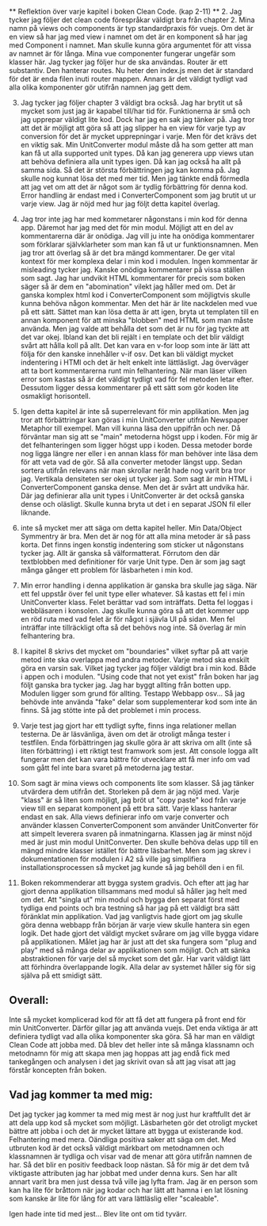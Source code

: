 ** Reflektion över varje kapitel i boken Clean Code. (kap 2-11) **
2. Jag tycker jag följer det clean code förespråkar väldigt bra från chapter 2. Mina namn på views och components är typ standardpraxis för vuejs. Om det är en view så har jag med view i namnet om det är en komponent så har jag med Component i namnet. Man skulle kunna göra argumentet för att vissa av namnet är för långa. Mina vue componenter fungerar ungefär som klasser här. Jag tycker jag följer hur de ska användas. Router är ett substantiv. Den hanterar routes. Nu heter den index.js men det är standard för det är enda filen inuti router mappen. Annars är det väldigt tydligt vad alla olika komponenter gör utifrån namnen jag gett dem.

3. Jag tycker jag följer chapter 3 väldigt bra också. Jag har brytit ut så mycket som just jag är kapabel till/har tid för. Funktionerna är små och jag upprepar väldigt lite kod. Dock har jag en sak jag tänker på. Jag tror att det är möjligt att göra så att jag slipper ha en view för varje typ av conversion för det är mycket upprepningar i varje. Men för det krävs det en viktig sak. Min UnitConverter modul måste då ha som getter att man kan få ut alla supported unit types. Då kan jag generera upp views utan att behöva definiera alla unit types igen. Då kan jag också ha allt på samma sida. Så det är största förbättringen jag kan komma på. Jag skulle nog kunnat lösa det med mer tid. Men jag tänkte endå förmedla att jag vet om att det är något som är tydlig förbättring för denna kod. Error handling är endast med i ConverterComponent som jag brutit ut ur varje view. Jag är nöjd med hur jag följt detta kapitel överlag.

4. Jag tror inte jag har med kommetarer någonstans i min kod för denna app. Däremot har jag med det för min modul. Möjligt att en del av kommentarerna där är onödiga. Jag vill ju inte ha onödiga kommentarer som förklarar självklarheter som man kan få ut ur funktionsnamnen. Men jag tror att överlag så är det bra mängd kommentarer. De ger vital kontext för mer komplexa delar i min kod i modulen. Ingen kommentar är misleading tycker jag. Kanske onödiga kommentarer på vissa ställen som sagt. Jag har undvikit HTML kommentarer för precis som boken säger så är dem en "abomination" vilekt jag håller med om. Det är ganska komplex html kod i ConverterComponent som möjligtvis skulle kunna behöva någon kommentar. Men det här är lite nackdelen med vue på ett sätt. Sättet man kan lösa detta är att igen, bryta ut templaten till en annan komponent för att minska "blobben" med HTML som man måste använda. Men jag valde att behålla det som det är nu för jag tyckte att det var okej. Ibland kan det bli rejält i en template och det blir väldigt svårt att hålla koll på allt. Det kan vara en v-for loop som inte är lätt att följa för den kanske innehåller v-if osv. Det kan bli väldigt mycket indentering i HTMl och det är helt enkelt inte lättläsligt. Jag överväger att ta bort kommentarerna runt min felhantering. När man läser vilken error som kastas så är det väldigt tydligt vad för fel metoden letar efter. Dessutom ligger dessa kommentarer på ett sätt som gör koden lite osmakligt horisontell.

5. Igen detta kapitel är inte så superrelevant för min applikation. Men jag tror att förbättringar kan göras i min UnitConverter utifrån Newspaper Metaphor till exempel. Man vill kunna läsa den uppifrån och ner. Då förväntar man sig att se "main" metoderna högst upp i koden. För mig är det felhanteringen som ligger högst upp i koden. Dessa metoder borde nog ligga längre ner eller i en annan klass för man behöver inte läsa dem för att veta vad de gör. Så alla converter metoder längst upp. Sedan sortera utifrån relevans när man skrollar neråt hade nog varit bra tror jag. Vertikala densiteten ser okej ut tycker jag. Som sagt är min HTML i ConverterComponent ganska dense. Men det är svårt att undvika här. Där jag definierar alla unit types i UnitConverter är det också ganska dense och oläsligt. Skulle kunna bryta ut det i en separat JSON fil eller liknande.

6. inte så mycket mer att säga om detta kapitel heller. Min Data/Object Symmentry är bra. Men det är nog för att alla mina metoder är så pass korta. Det finns ingen konstig indentering som sticker ut någonstans tycker jag. Allt är ganska så välformatterat. Förrutom den där textblobben med definitioner för varje Unit type. Den är som jag sagt många gånger ett problem för läsbarheten i min kod.

7. Min error handling i denna applikation är ganska bra skulle jag säga. När ett fel uppstår över fel unit type eller whatever. Så kastas ett fel i min UnitConverter klass. Felet berättar vad som inträffats. Detta fel loggas i webbläsaren i konsolen. Jag skulle kunna göra så att det kommer upp en röd ruta med vad felet är för något i sjävla UI på sidan. Men fel inträffar inte tillräckligt ofta så det behövs nog inte. Så överlag är min felhantering bra.

8. I kapitel 8 skrivs det mycket om "boundaries" vilket syftar på att varje metod inte ska overlappa med andra metoder. Varje metod ska enskilt göra en varsin sak. Vilket jag tycker jag följer väldigt bra i min kod. Både i appen och i modulen. "Using code that not yet exist" från boken har jag följt ganska bra tycker jag. Jag har byggt allting från botten upp. Modulen ligger som grund för allting. Testapp Webbapp osv... Så jag behövde inte använda "fake" delar som supplementerar kod som inte än finns. Så jag stötte inte på det problemet i min process.

9. Varje test jag gjort har ett tydligt syfte, finns inga relationer mellan testerna. De är läsvänliga, även om det är otroligt många tester i testfilen. Enda förbättringen jag skulle göra är att skriva om allt (inte så liten förbättring) i ett riktigt test framwork som jest. Att console logga allt fungerar men det kan vara bättre för utvecklare att få mer info om vad som gått fel inte bara svaret på metoderna jag testar.

10. Som sagt är mina views och components lite som klasser. Så jag tänker utvärdera dem utifrån det. Storleken på dem är jag nöjd med. Varje "klass" är så liten som möjligt, jag bröt ut "copy paste" kod från varje view till en separat komponent på ett bra sätt. Varje klass hanterar endast en sak. Alla views definierar info om varje converter och använder klassen ConverterComponent som använder UnitConverter för att simpelt leverera svaren på inmatningarna. Klassen jag är minst nöjd med är just min modul UnitConverter. Den skulle behöva delas upp till en mängd mindre klasser istället för bättre läsbarhet. Men som jag skrev i dokumentationen för modulen i A2 så ville jag simplifiera installationsprocessen så mycket jag kunde så jag behöll den i en fil.

11. Boken rekommenderar att bygga system gradvis. Och efter att jag har gjort denna applikation tillsammans med modul så håller jag helt med om det. Att "singla ut" min modul och bygga den separat först med tydliga end points och bra testning så har jag på ett väldigt bra sätt föränklat min applikation. Vad jag vanligtvis hade gjort om jag skulle göra denna webbapp från början är varje view skulle hantera sin egen logik. Det hade gjort det väldigt mycket svårare om jag ville bygga vidare på applikationen. Målet jag har är just att det ska fungera som "plug and play" med så många delar av applikationen som möjligt. Och att sänka abstraktionen för varje del så mycket som det går. Har varit väldigt lätt att förhindra överlappande logik. Alla delar av systemet håller sig för sig själva på ett smidigt sätt.

## Overall:
Inte så mycket komplicerad kod för att få det att fungera på front end för min UnitConverter. Därför gillar jag att använda vuejs. Det enda viktiga är att definiera tydligt vad alla olika komponenter ska göra. Så har man en väldigt Clean Code att jobba med. Då blev det heller inte så många klassnamn och metodnamn för mig att skapa men jag hoppas att jag endå fick med tankegången och analysen i det jag skrivit ovan så att jag visat att jag förstår koncepten från boken.

## Vad jag kommer ta med mig:
Det jag tycker jag kommer ta med mig mest är nog just hur kraftfullt det är att dela upp kod så mycket som möjligt. Läsbarheten gör det otroligt mycket bättre att jobba i och det är mycket lättare att bygga ut existerande kod. Felhantering med mera. Oändliga positiva saker att säga om det. Med utbruten kod är det också väldigt märkbart om metodnamnen och klassnamnen är tydliga och visar vad de menar att göra utifrån namnen de har. Så det blir en positiv feedback loop nästan. Så för mig är det dem två viktigaste attributen jag har jobbat med under denna kurs. Sen har allt annart varit bra men just dessa två ville jag lyfta fram. Jag är en person som kan ha lite för bråttom när jag kodar och har lätt att hamna i en lat lösning som kanske är lite för lång för att vara lättläslig eller "scaleable".

Igen hade inte tid med jest... Blev lite ont om tid tyvärr.